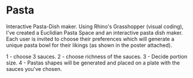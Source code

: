 # Pasta
Interactive Pasta-Dish maker.
Using Rhino's Grasshopper (visual coding), I've created a Euclidian Pasta Space and an interactive pasta dish maker. Each user is invited to choose their preferences which will generate a unique pasta bowl for their likings (as shown in the poster attached).

1 - choose 3 sauces.
2 - choose richness of the sauces.
3 - Decide portion size.
4 - Pastas shapes will be generated and placed on a plate with the sauces you've chosen.

